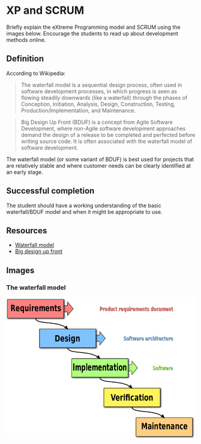 # XP and SCRUM

Briefly explain the eXtreme Programming model and SCRUM using the images below. Encourage the students to read up about development methods online.

## Definition

According to Wikipedia:

> The waterfall model is a sequential design process, often used in software development processes, in which progress is seen as flowing steadily downwards (like a waterfall) through the phases of Conception, Initiation, Analysis, Design, Construction, Testing, Production/Implementation, and Maintenance.

> Big Design Up Front (BDUF) is a concept from Agile Software Development, where non-Agile software development approaches demand the design of a release to be completed and perfected before writing source code. It is often associated with the waterfall model of software development.

The waterfall model (or some variant of BDUF) is best used for projects that are relatively stable and where customer needs can be clearly identified at an early stage.

## Successful completion

The student should have a working understanding of the basic waterfall/BDUF model and when it might be appropriate to use.

## Resources

* [Waterfall model](http://en.wikipedia.org/wiki/Waterfall_model)
* [Big design up front](http://en.wikipedia.org/wiki/Big_Design_Up_Front)

## Images

### The waterfall model

![Waterfall model](../../images/waterfall.png)